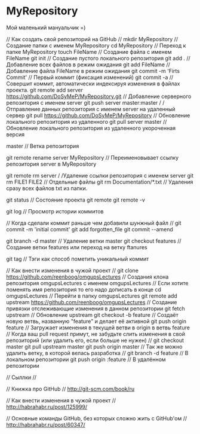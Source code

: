 MyRepository
============
Мой маленький мануальчик =)

// Как создать свой репозиторий на GitHub //
mkdir MyRepository // Создание папки с именем MyRepository
cd MyRepository // Переход к папке MyRepository
touch FileName // Создание файла с именем FileName
git init // Создание пустого локального репозитория
git add . // Добавление всех файлов в режим ожидания
git add FileName // Добавление файла FileName в режим ожидания
git commit -m 'Firts Commit' // Первый коммит (фиксация изменений)
git commit -a //Совершит коммит, автоматически индексируя изменения в файлах проекта.
git remote add server https://github.com/DoSyMeP/MyRepository.git // Добавление серверного репозитория с именем server
git push server master:master / /Отправление данных репозитория с именем server на удаленный сервер
git pull https://github.com/DoSyMeP/MyRepository // Обновление локального репозитория из удаленного
git pull server master // Обновление локального репозитория из удаленного укороченная версия

master // Ветка репозитория

git remote rename server MyRepository // Переименовывает ссылку репозитория server в MyRepository

git remote rm server / /Удаление ссылки репозитория с именем server
git rm FILE1 FILE2 // Отдельные файлы
git rm Documentation/\*.txt // Удаления сразу всех файлов txt из папки.

git status // Состояние проекта
git remote 
git remote -v


git log // Просмотр истории коммитов

// Когда сделали коммит раньше чем добавили шунжный файл //
git commit -m 'initial commit'
git add forgotten_file
git commit --amend 

git branch -d master // Удаление ветки master
git checkout features // Создание ветки features или переход на ветку ftanures

git tag // Тэги как способ пометить уникальный коммит

// Как внести изменения в чужой проект //
git clone https://github.com/reenboog/omgupsLectures // Создания клона репозитория omgupsLectures c именем omgupsLectures
// Eсли хотите поменять имя репозитория то его надо дописать в конце
cd omgupsLectures // Перейти в папку omgupsLectures
git remote add upstream https://github.com/reenboog/omgupsLectures // Создание привязки отслеживающие изменения в данном репозитории
git fetch upstream // Обновление upstream
git checkout -b feature // Создаёт новую ветвь, названную "feature" и делает её активной
git push origin feature // Загружает изменения в текущей ветви в origin в ветвь feature
// Когда ваш pull request примут, не забудьте слить изменения в свой репозиторий (или удалить его, если больше не нужен) //
git checkout master
git pull upstream master
git push origin master
// Так же можно удалить ветку, в которой велась разработка //
git branch -d feature // В локальном репозитории
git push origin :feature // В удалённом репозитории

// Сыллки //

// Книжка про GitHub // 
http://git-scm.com/book/ru

// Как внести изменения в чужой проект //
http://habrahabr.ru/post/125999/

// Основные команды GitHub, без которых сложно жить с GitHub'ом //
http://habrahabr.ru/post/60347/

